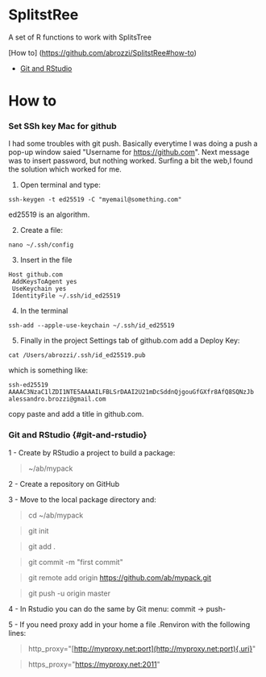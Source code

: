 # SplitstRee

A set of R functions to work with SplitsTree

[How to] (<https://github.com/abrozzi/SplitstRee#how-to>)

-   [Git and RStudio](#git-and-rstudio)

# How to

### Set SSh key Mac for github

I had some troubles with git push. Basically everytime I was doing a push a pop-up window saied "Username for <https://github.com>". Next message was to insert password, but nothing worked. Surfing a bit the web,I found the solution which worked for me.

1.  Open terminal and type:

`ssh-keygen -t ed25519 -C "myemail@something.com"`

ed25519 is an algorithm.

2.  Create a file:

`nano ~/.ssh/config`

3.  Insert in the file

```         
Host github.com
 AddKeysToAgent yes
 UseKeychain yes
 IdentityFile ~/.ssh/id_ed25519
```

4.  In the terminal

`ssh-add --apple-use-keychain ~/.ssh/id_ed25519`

5.  Finally in the project Settings tab of github.com add a Deploy Key:

`cat /Users/abrozzi/.ssh/id_ed25519.pub`

which is something like:

`ssh-ed25519 AAAAC3NzaC1lZDI1NTE5AAAAILFBLSrDAAI2U21mDcSddnQjgouGfGXfr8AfQ8SQNzJb alessandro.brozzi@gmail.com`

copy paste and add a title in github.com.

### Git and RStudio {#git-and-rstudio}

1 - Create by RStudio a project to build a package:

> \~/ab/mypack

2 - Create a repository on GitHub

3 - Move to the local package directory and:

> cd \~/ab/mypack

> git init

> git add .

> git commit -m "first commit"

> git remote add origin <https://github.com/ab/mypack.git>

> git push -u origin master

4 - In Rstudio you can do the same by Git menu: commit -\> push-

5 - If you need proxy add in your home a file .Renviron with the following lines:

> http_proxy="[http://myproxy.net:port](http://myproxy.net:port){.uri}"

> https_proxy="<https://myproxy.net:2011>"
